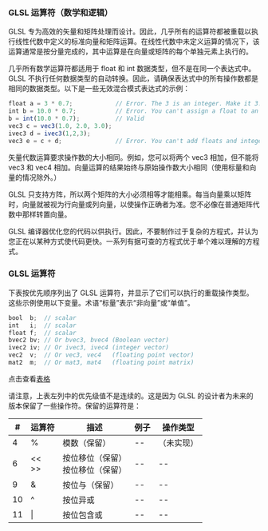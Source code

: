 ### GLSL 运算符（数学和逻辑）

GLSL 专为高效的矢量和矩阵处理而设计。因此，几乎所有的运算符都被重载以执行线性代数中定义的标准向量和矩阵运算。在线性代数中未定义运算的情况下，该运算通常是按分量完成的，其中运算是在向量或矩阵的每个单独元素上执行的。

几乎所有数学运算符都适用于 float 和 int 数据类型，但不是在同一个表达式中。 GLSL 不执行任何数据类型的自动转换。因此，请确保表达式中的所有操作数都是相同的数据类型。以下是一些无效混合模式表达式的示例：

```js
float a = 3 * 0.7;            // Error. The 3 is an integer. Make it 3.0
int b = 10.0 * 0.7;           // Error. You can't assign a float to an integer.
b = int(10.0 * 0.7);          // Valid
vec3 c = vec3(1.0, 2.0, 3.0);
ivec3 d = ivec3(1,2,3);
vec3 e = c + d;               // Error. You can't add floats and integers.
```

矢量代数运算要求操作数的大小相同。例如，您可以将两个 vec3 相加，但不能将 vec3 和 vec4 相加。向量运算的结果始终与原始操作数大小相同（使用标量和向量的情况除外。）

GLSL 只支持方阵，所以两个矩阵的大小必须相等才能相乘。每当向量乘以矩阵时，向量就被视为行向量或列向量，以使操作正确者为准。您不必像在普通矩阵代数中那样转置向量。

GLSL 编译器优化您的代码以供执行。因此，不要制作过于复杂的方程式，并认为您正在以某种方式使代码更快。一系列有据可查的方程式优于单个难以理解的方程式。

### GLSL 运算符

下表按优先顺序列出了 GLSL 运算符，并显示了它们可以执行的重载操作类型。这些示例使用以下变量。术语“标量”表示“非向量”或“单值”。
```js
bool  b;  // scalar
int   i;  // scalar
float f;  // scalar
bvec2 bv; // Or bvec3, bvec4 (Boolean vector)
ivec2 iv; // Or ivec3, ivec4 (integer vector)
vec2  v;  // Or vec3, vec4   (floating point vector)
mat2  m;  // Or mat3, mat4   (floating point matrix)
```

点击查看[表格](http://learnwebgl.brown37.net/12_shader_language/glsl_mathematical_operations.html#glsl-operators)

请注意，上表左列中的优先级值不是连续的。这是因为 GLSL 的设计者为未来的版本保留了一些操作符。保留的运算符是：

| # | 运算符 | 描述 | 例子 | 操作类型 |
|-- | -- | -- | -- | -- |
| 4 | % | 模数（保留）| -- | （未实现）|
| 6 | << <br /> >> | 按位移位（保留）<br /> 按位移位（保留） | -- | -- |
| 9 | & | 按位与（保留）| -- | -- |
| 10 | ^ | 按位异或 | -- | -- |
| 11 | \| | 按位包含或 | -- | -- |
